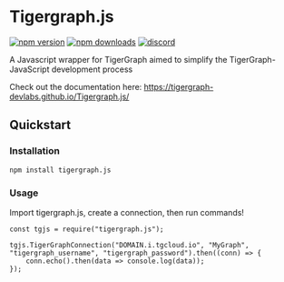 # Tigergraph.js

[![npm version](https://img.shields.io/npm/v/tigergraph.js.svg?style=flat-square)](https://www.npmjs.org/package/tigergraph.js)
[![npm downloads](https://img.shields.io/npm/dm/tigergraph.js.svg?style=flat-square&color=orange)](https://npm-stat.com/charts.html?package=tigergraph.js)
[![discord](https://img.shields.io/discord/811989166782021633?label=discord)](https://discord.gg/tigergraph)

A Javascript wrapper for TigerGraph aimed to simplify the TigerGraph-JavaScript development process

Check out the documentation here: https://tigergraph-devlabs.github.io/Tigergraph.js/

## Quickstart

### Installation

```
npm install tigergraph.js
```

### Usage

Import tigergraph.js, create a connection, then run commands!

```
const tgjs = require("tigergraph.js");

tgjs.TigerGraphConnection("DOMAIN.i.tgcloud.io", "MyGraph", "tigergraph_username", "tigergraph_password").then((conn) => {
    conn.echo().then(data => console.log(data));
});
```
